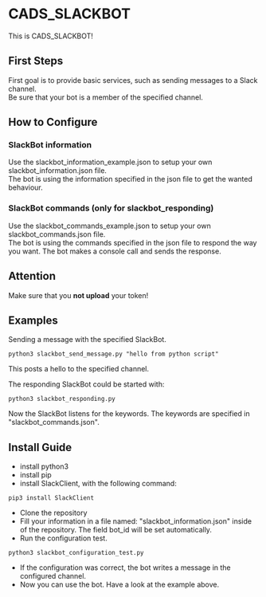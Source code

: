 # CADS_SLACKBOT
This is CADS_SLACKBOT!

## First Steps
First goal is to provide basic services, such as sending messages to a Slack channel.  
Be sure that your bot is a member of the specified channel.

## How to Configure
### SlackBot information
Use the slackbot_information_example.json to setup your own slackbot_information.json file.  
The bot is using the information specified in the json file to get the wanted behaviour.

### SlackBot commands (only for slackbot_responding)
Use the slackbot_commands_example.json to setup your own slackbot_commands.json file.  
The bot is using the commands specified in the json file to respond the way you want.
The bot makes a console call and sends the response.

## Attention
Make sure that you **not upload** your token! 

## Examples

Sending a message with the specified SlackBot.
```
python3 slackbot_send_message.py "hello from python script"
```
This posts a hello to the specified channel.

The responding SlackBot could be started with:
```
python3 slackbot_responding.py
```
Now the SlackBot listens for the keywords. The keywords are specified in "slackbot_commands.json". 


## Install Guide

+ install python3
+ install pip
+ install SlackClient, with the following command:
````
pip3 install SlackClient
````
+ Clone the repository
+ Fill your information in a file named: "slackbot_information.json" inside of the repository. The field bot_id will be set automatically.
+ Run the configuration test.
````
python3 slackbot_configuration_test.py
````
+ If the configuration was correct, the bot writes a message in the configured channel.
+ Now you can use the bot. Have a look at the example above.

